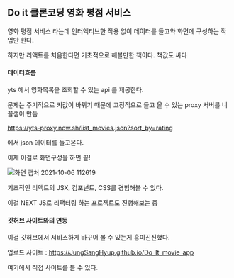 ## Do it 클론코딩 영화 평점 서비스

영화 평점 서비스 라는데 인터엑티브한 작용 없이 데이터를 들고와 화면에 구성하는 작업만 한다.

하지만 리액트를 처음한다면 기초적으로 해볼만한 책이다. 책값도 싸다

#### 데이터흐름

yts 에서 영화목록을 조회할 수 있는 api 를 제공한다. 

문제는 주기적으로 키값이 바뀌기 때문에 고정적으로 들고 올 수 있는 proxy 서버를 니꼴샘이 만듬

 https://yts-proxy.now.sh/list_movies.json?sort_by=rating

에서 json 데이터를 들고온다.

이제 이걸로 화면구성을 하면 끝!

![화면 캡처 2021-10-06 112619](https://user-images.githubusercontent.com/51068026/136131247-da6f0f51-3a64-4317-a03d-0d2d96731aae.png)

기초적인 리액트의 JSX, 컴포넌트, CSS를 경험해볼 수 있다.

이걸 NEXT JS로 리팩터링 하는 프로젝트도 진행해보는 중

#### 깃허브 사이트와의 연동

 이걸 깃허브에서 서비스하게 바꾸어 볼 수 있는게 흥미진진했다.
 
 업로드 사이트 : https://JungSangHyup.github.io/Do_It_movie_app
 
 여기에서 직접 사이트를 볼 수 있다.
 
 


